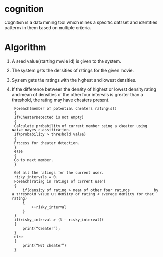 cognition
=========

Cognition is a data mining tool which mines a specific dataset and identifies patterns in them based on multiple criteria.

Algorithm
=========

1. A seed value(starting movie id) is given to the system.
2. The system gets the densities of ratings for the given movie.
3. System gets the ratings with the highest and lowest densities.
4. If the difference between the density of highest or lowest density rating and mean of densities of the other four intervals is greater than a threshold, the rating may have cheaters present.

		Foreach(member of potential cheaters rating(s))
		{
		If(CheaterDetected is not empty)
		{
		Calculate probability of current member being a cheater using Naive Bayes classification.
		If(probability > threshold value)
		{
		Process for cheater detection.
		}
		else
		{
		Go to next member.
		}

		Get all the ratings for the current user.
		risky_intervals = 0.
		Foreach(rating in ratings of current user)
		{
			if(density of rating > mean of other four ratings 			by a threshold value OR density of rating < average density for that rating)
			{
				++risky_interval
			}
		}
		if(risky_interval > (5 – risky_interval))
		{
			print(“Cheater”);
		}
		else
		{
			print(“Not cheater”)
		}
